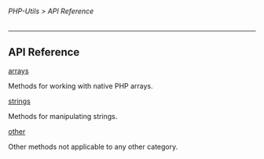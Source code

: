 ###### PHP-Utils > API Reference

------

## API Reference



[arrays](arrays.md)

Methods for working with native PHP arrays.


[strings](strings.md)

Methods for manipulating strings.

[other](other.md)

Other methods not applicable to any other category.


